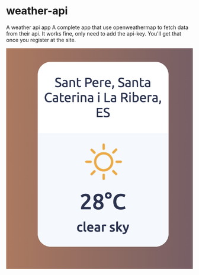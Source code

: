 # weather-api
A weather api app 
A complete app that use openweathermap to fetch data from their api.
It works fine, only need to add the api-key.
You'll get that once you register at the site. 

![screenshot](Screenshot.png)
